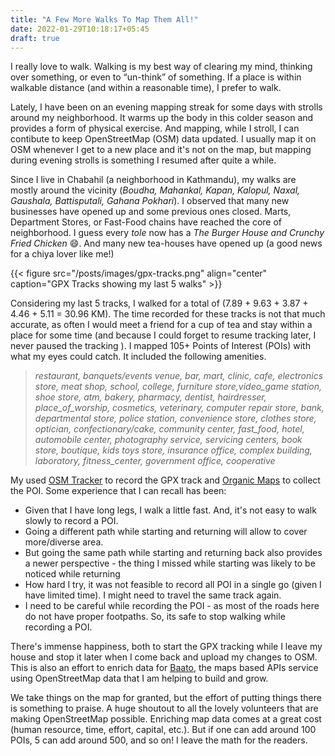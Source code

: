 ```yaml
---
title: "A Few More Walks To Map Them All!"
date: 2022-01-29T10:18:17+05:45
draft: true
---
```


I really love to walk. Walking is my best way of clearing my mind, thinking over something, or even to “un-think” of something. If a place is within walkable distance (and within a reasonable time), I prefer to walk.

Lately, I have been on an evening mapping streak for some days with strolls around my neighborhood. It warms up the body in this colder season and provides a form of physical exercise. And mapping, while I stroll, I can contibute to keep OpenStreetMap (OSM) data updated. I usually map it on OSM whenever I get to a new place and it's not on the map, but mapping during evening strolls is something I resumed after quite a while.

Since I live in Chabahil (a neighborhood in Kathmandu), my walks are mostly around the vicinity (_Boudha, Mahankal, Kapan, Kalopul, Naxal, Gaushala, Battisputali, Gahana Pokhari_). I observed that many new businesses have opened up and some previous ones closed. Marts, Department Stores, or Fast-Food chains have reached the core of neighborhood. I guess every _tole_ now has a _The Burger House and Crunchy Fried Chicken_ 😄. And many new tea-houses have opened up (a good news for a chiya lover like me!)

{{< figure src="/posts/images/gpx-tracks.png" align="center" caption="GPX Tracks showing my last 5 walks" >}}

Considering my last 5 tracks, I walked for a total of (7.89 + 9.63 + 3.87 + 4.46 + 5.11 = 30.96 KM). The time recorded for these tracks is not that much accurate, as often I would meet a friend for a cup of tea and stay within a place for some time (and because I could forget to resume tracking later, I never paused the tracking ). I mapped 105+ Points of Interest (POIs) with what my eyes could catch. It included the following amenities.

> _*restaurant, banquets/events venue, bar, mart, clinic, cafe, electronics store, meat shop, school, college, furniture store,video_game station, shoe store, atm, bakery, pharmacy, dentist, hairdresser, place_of_worship, cosmetics, veterinary, computer repair store, bank, departmental store, police station, convenience store, clothes store, optician, confectionary/cake, community center, fast_food, hotel, automobile center, photography service, servicing centers, book store, boutique, kids toys store, insurance office, complex building, laboratory, fitness_center, government office, cooperative*_

My used [OSM Tracker](https://play.google.com/store/apps/details?id=net.osmtracker&hl=en&gl=US) to record the GPX track and [Organic Maps](https://organicmaps.app/) to collect the POI. Some experience that I can recall has been:

- Given that I have long legs, I walk a little fast. And, it's not easy to walk slowly to record a POI.
- Going a different path while starting and returning will allow to cover more/diverse area.
- But going the same path while starting and returning back also provides a newer perspective - the thing I missed while starting was likely to be noticed while returning
- How hard I try, it was not feasible to record all POI in a single go (given I have limited time). I might need to travel the same track again.
- I need to be careful while recording the POI - as most of the roads here do not have proper footpaths. So, its safe to stop walking while recording a POI.

There's immense happiness, both to start the GPX tracking while I leave my house and stop it later when I come back and upload my changes to OSM. This is also an effort to enrich data for [Baato](https://baato.io), the maps based APIs service using OpenStreetMap data that I am helping to build and grow.

We take things on the map for granted, but the effort of putting things there is something to praise. A huge shoutout to all the lovely volunteers that are making OpenStreetMap possible. Enriching map data comes at a great cost (human resource, time, effort, capital, etc.). But if one can add around 100 POIs, 5 can add around 500, and so on! I leave the math for the readers.
